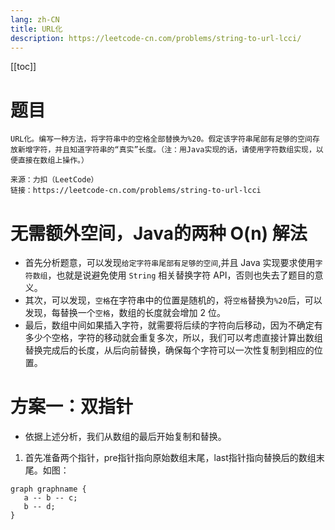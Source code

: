 ```yaml
---
lang: zh-CN
title: URL化
description: https://leetcode-cn.com/problems/string-to-url-lcci/
---
```

[[toc]]

# 题目
```
URL化。编写一种方法，将字符串中的空格全部替换为%20。假定该字符串尾部有足够的空间存放新增字符，并且知道字符串的“真实”长度。（注：用Java实现的话，请使用字符数组实现，以便直接在数组上操作。）

来源：力扣（LeetCode）
链接：https://leetcode-cn.com/problems/string-to-url-lcci
```

# 无需额外空间，Java的两种 O(n) 解法

- 首先分析题意，可以发现``给定字符串尾部有足够的空间``,并且 Java 实现要求使用``字符数组``，也就是说避免使用 ``String`` 相关替换字符 API，否则也失去了题目的意义。
- 其次，可以发现，``空格``在字符串中的位置是随机的，将``空格``替换为``%20``后，可以发现，每替换一个``空格``，数组的长度就会增加 2 位。
- 最后，数组中间如果插入字符，就需要将后续的字符向后移动，因为不确定有多少个空格，字符的移动就会重复多次，所以，我们可以考虑直接计算出数组替换完成后的长度，从后向前替换，确保每个字符可以一次性复制到相应的位置。

# 方案一：双指针
- 依据上述分析，我们从数组的最后开始复制和替换。
1. 首先准备两个指针，pre指针指向原始数组末尾，last指针指向替换后的数组末尾。如图：

```graphviz
graph graphname {
   a -- b -- c;
   b -- d;
}
```
